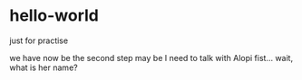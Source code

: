 # hello-world
just for practise

we have now be the second step
may be I need to talk with Alopi fist... wait, what is her name?
